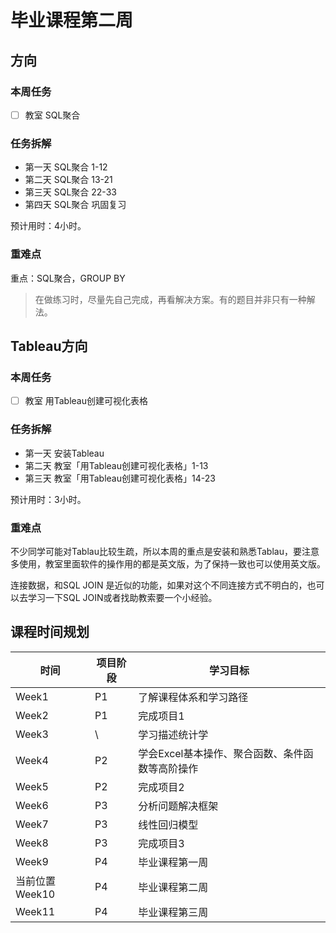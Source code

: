 # 毕业课程第二周

## 方向

###  本周任务

  - [ ] 教室 SQL聚合


###  任务拆解
  - 第一天 SQL聚合 1-12
  - 第二天 SQL聚合 13-21
  - 第三天 SQL聚合 22-33
  - 第四天 SQL聚合 巩固复习

预计用时：4小时。
###  重难点

重点：SQL聚合，GROUP BY

> 在做练习时，尽量先自己完成，再看解决方案。有的题目并非只有一种解法。

## Tableau方向

###  本周任务

  - [ ] 教室 用Tableau创建可视化表格

###  任务拆解
  - 第一天 安装Tableau
  - 第二天 教室「用Tableau创建可视化表格」1-13
  - 第三天 教室「用Tableau创建可视化表格」14-23

预计用时：3小时。

###  重难点

不少同学可能对Tablau比较生疏，所以本周的重点是安装和熟悉Tablau，要注意多使用，教室里面软件的操作用的都是英文版，为了保持一致也可以使用英文版。

连接数据，和SQL JOIN 是近似的功能，如果对这个不同连接方式不明白的，也可以去学习一下SQL JOIN或者找助教索要一个小经验。

##  课程时间规划
时间|项目阶段|学习目标
---|---|---
Week1| P1|了解课程体系和学习路径
Week2|P1|完成项目1
Week3|\ |学习描述统计学
Week4|P2|学会Excel基本操作、聚合函数、条件函数等高阶操作
Week5|P2|完成项目2
Week6|P3|分析问题解决框架
Week7|P3|线性回归模型
Week8|P3|完成项目3
Week9|P4|毕业课程第一周
当前位置Week10|P4|毕业课程第二周
Week11|P4|毕业课程第三周
